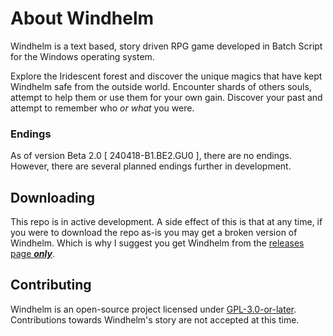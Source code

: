 # About Windhelm
Windhelm is a text based, story driven RPG game developed in Batch Script for the Windows operating system.

Explore the Iridescent forest and discover the unique magics that have kept Windhelm safe from the outside world. Encounter shards of others souls, attempt to help them or use them for your own gain.
Discover your past and attempt to remember who _or what_ you were.

### Endings
As of version Beta 2.0 [ 240418-B1.BE2.GU0 ], there are no endings. However, there are several planned endings further in development.

## Downloading
This repo is in active development. A side effect of this is that at any time, if you were to download the repo as-is you may get a broken version of Windhelm. Which is why I suggest you get Windhelm from the
[releases page ___only___](https://github.com/merelymae/windhelm/releases).

## Contributing
Windhelm is an open-source project licensed under [GPL-3.0-or-later](https://www.gnu.org/licenses/gpl-3.0-standalone.html). Contributions towards Windhelm's story are not accepted at this time.
